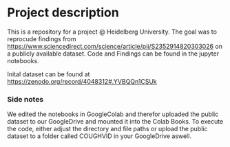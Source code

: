# Project description
This is a repository for a project @ Heidelberg University. The goal was to reprocude findings from https://www.sciencedirect.com/science/article/pii/S2352914820303026 on a publicly available dataset. Code and Findings can be found in the jupyter notebooks. 

Inital dataset can be found at https://zenodo.org/record/4048312#.YVBQQn1CSUk



### Side notes

We edited the notebooks in GoogleColab and therefor uploaded the public dataset to our GoogleDrive and mounted it into the Colab Books. To execute the code, either adjust the directory and file paths or upload the public dataset to a folder called COUGHVID in your GoogleDrive aswell.
